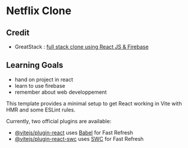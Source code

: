 # Netflix Clone

## Credit

- GreatStack : [full stack clone using React JS &amp; Firebase](https://www.youtube.com/watch?v=YQQD67N5pi0&list=PLc7e1XBVUvhgKgHr4WbA04XuYL-G1rpq0&index=156)

## Learning Goals

- hand on project in react
- learn to use firebase
- remember about web developpement

This template provides a minimal setup to get React working in Vite with HMR and some ESLint rules.

Currently, two official plugins are available:

- [@vitejs/plugin-react](https://github.com/vitejs/vite-plugin-react/blob/main/packages/plugin-react/README.md) uses [Babel](https://babeljs.io/) for Fast Refresh
- [@vitejs/plugin-react-swc](https://github.com/vitejs/vite-plugin-react-swc) uses [SWC](https://swc.rs/) for Fast Refresh
